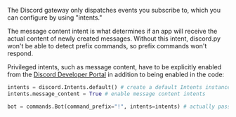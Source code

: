 The Discord gateway only dispatches events you subscribe to, which you can configure by using "intents."

The message content intent is what determines if an app will receive the actual content of newly created messages. Without this intent, discord.py won't be able to detect prefix commands, so prefix commands won't respond.

Privileged intents, such as message content, have to be explicitly enabled from the [Discord Developer Portal](https://discord.com/developers/applications) in addition to being enabled in the code:

```py
intents = discord.Intents.default() # create a default Intents instance
intents.message_content = True # enable message content intents

bot = commands.Bot(command_prefix="!", intents=intents) # actually pass it into the constructor
```
